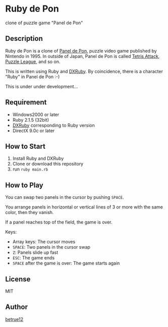 Ruby de Pon
====


clone of puzzle game "Panel de Pon"


## Description

Ruby de Pon is a clone of [Panel de Pon](http://ja.wikipedia.org/wiki/%E3%83%91%E3%83%8D%E3%83%AB%E3%81%A7%E3%83%9D%E3%83%B3), puzzle video game published by Nintendo in 1995. In outside of Japan, Panel de Pon is called [Tetris Attack](http://en.wikipedia.org/wiki/Tetris_Attack), [Puzzle League](http://en.wikipedia.org/wiki/Puzzle_League_%28series%29), and so on.

This is written using Ruby and [DXRuby](http://dxruby.sourceforge.jp/). By coincidence, there is a character "Ruby" in Panel de Pon :-)

This is under under development...


## Requirement

* Windows2000 or later
* Ruby 2.1.5 (32bit)
* [DXRuby](http://dxruby.sourceforge.jp/) corresponding to Ruby version
* DirectX 9.0c or later

## How to Start

1. Install Ruby and DXRuby
2. Clone or download this repository
3. run `ruby main.rb`

## How to Play

You can swap two panels in the cursor by pushing `SPACE`.

You arrange panels in horizontal or vertical lines of 3 or more with the same color, then they vanish.

If a panel reaches top of the field, the game is over.

Keys:

* Array keys: The cursor moves
* `SPACE`: Two panels in the cursor swap
* `Z`: Panels slide up fast
* `ESC`: The game ends
* `SPACE` after the game is over: The game starts again

## License

MIT

## Author

[betrue12](https://github.com/betrue12)